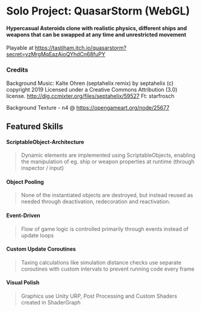 # Solo Project: QuasarStorm (WebGL)

#### Hypercasual Asteroids clone with realistic physics, different ships and weapons that can be swapped at any time and unrestricted movement
Playable at https://tastiham.itch.io/quasarstorm?secret=yzMrgMqEazAioQYhdCn68fuPY

### Credits

Background Music: Kalte Ohren (septahelix remix) by septahelix (c) copyright 2019 Licensed under a Creative Commons Attribution (3.0) license. http://dig.ccmixter.org/files/septahelix/59527 Ft: starfrosch

Background Texture - n4 @ https://opengameart.org/node/25677

## Featured Skills

#### ScriptableObject-Architecture
> Dynamic elements are implemented using ScriptableObjects, enabling the manipulation of eg. ship or weapon properties at runtime (through inspector / input)
	
#### Object Pooling
> None of the instantiated objects are destroyed, but instead reused as needed through deactivation, redecoration and reactivation.
	
#### Event-Driven
> Flow of game logic is controlled primarily through events instead of update loops
	
#### Custom Update Coroutines 
> Taxing calculations like simulation distance checks use separate coroutines with custom intervals to prevent running code every frame

#### Visual Polish
> Graphics use Unity URP, Post Processing and Custom Shaders created in ShaderGraph
